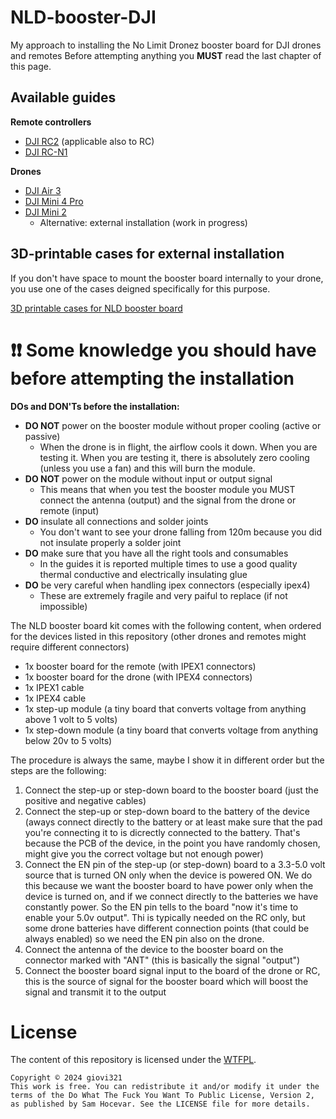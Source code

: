 # NLD-booster-DJI
My approach to installing the No Limit Dronez booster board for DJI drones and remotes
Before attempting anything you **MUST** read the last chapter of this page.

## Available guides

**Remote controllers**
- [DJI RC2](https://github.com/giovi321/NLD-booster-DJI/blob/main/RC2_and_RC.md) (applicable also to RC)
- [DJI RC-N1](https://github.com/giovi321/NLD-booster-DJI/blob/main/RC-N1.md)


**Drones**
- [DJI Air 3](https://github.com/giovi321/NLD-booster-DJI/blob/main/Air_3.md)
- [DJI Mini 4 Pro](https://github.com/giovi321/NLD-booster-DJI/blob/main/Mini_4_Pro.md)
- [DJI Mini 2](https://github.com/giovi321/NLD-booster-DJI/blob/main/Mini_2.md)
  - Alternative: external installation (work in progress)

## 3D-printable cases for external installation
If you don't have space to mount the booster board internally to your drone, you use one of the cases deigned specifically for this purpose.

[3D printable cases for NLD booster board](https://github.com/giovi321/NLD-booster-DJI/tree/main/Cases%203D)

# ❗❗ Some knowledge you should have before attempting the installation

**DOs and DON'Ts before the installation:**
- **DO NOT** power on the booster module without proper cooling (active or passive)
  - When the drone is in flight, the airflow cools it down. When you are testing it. When you are testing it, there is absolutely zero cooling (unless you use a fan) and this will burn the module.
- **DO NOT** power on the module without input or output signal
  - This means that when you test the booster module you MUST connect the antenna (output) and the signal from the drone or remote (input)
- **DO** insulate all connections and solder joints
  - You don't want to see your drone falling from 120m because you did not insulate properly a solder joint
- **DO** make sure that you have all the right tools and consumables
  - In the guides it is reported multiple times to use a good quality thermal conductive and electrically insulating glue
- **DO** be very careful when handling ipex connectors (especially ipex4)
  - These are extremely fragile and very paiful to replace (if not impossible) 

The NLD booster board kit comes with the following content, when ordered for the devices listed in this repository (other drones and remotes might require different connectors)
- 1x booster board for the remote (with IPEX1 connectors)
- 1x booster board for the drone (with IPEX4 connectors)
- 1x IPEX1 cable
- 1x IPEX4 cable
- 1x step-up module (a tiny board that converts voltage from anything above 1 volt to 5 volts)
- 1x step-down module (a tiny board that converts voltage from anything below 20v to 5 volts)

The procedure is always the same, maybe I show it in different order but the steps are the following:
1) Connect the step-up or step-down board to the booster board (just the positive and negative cables)
2) Connect the step-up or step-down board to the battery of the device (aways connect directly to the battery or at least make sure that the pad you're connecting it to is dicrectly connected to the battery. That's because the PCB of the device, in the point you have randomly chosen, might give you the correct voltage but not enough power)
3) Connect the EN pin of the step-up (or step-down) board to a 3.3-5.0 volt source that is turned ON only when the device is powered ON. We do this because we want the booster board to have power only when the device is turned on, and if we connect directly to the batteries we have constantly power. So the EN pin tells to the board "now it's time to enable your 5.0v output". Thi is typically needed on the RC only, but some drone batteries have different connection points (that could be always enabled) so we need the EN pin also on the drone.
4) Connect the antenna of the device to the booster board on the connector marked with "ANT" (this is basically the signal "output")
5) Connect the booster board signal input to the board of the drone or RC, this is the source of signal for the booster board which will boost the signal and transmit it to the output

# License
The content of this repository is licensed under the [WTFPL](http://www.wtfpl.net/).

```
Copyright © 2024 giovi321
This work is free. You can redistribute it and/or modify it under the
terms of the Do What The Fuck You Want To Public License, Version 2,
as published by Sam Hocevar. See the LICENSE file for more details.
```

